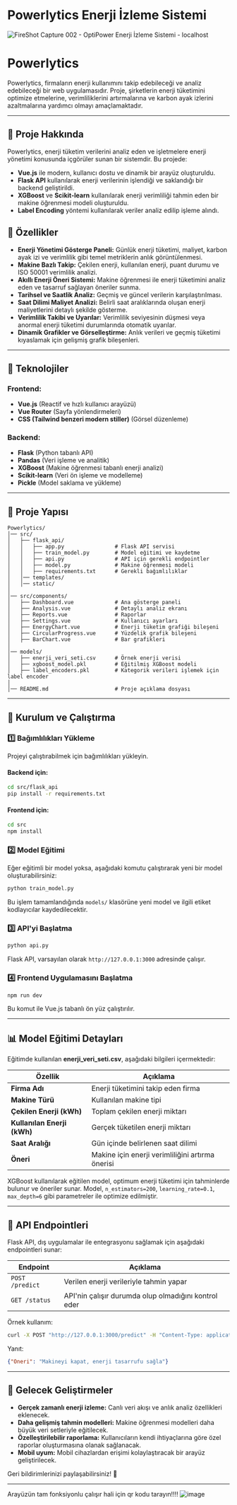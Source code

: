 # Powerlytics Enerji İzleme Sistemi
![FireShot Capture 002 - OptiPower Enerji İzleme Sistemi -  localhost](https://github.com/user-attachments/assets/0818091e-0cdd-4dfc-9827-ffbb6fe8df90)


# Powerlytics

Powerlytics, firmaların enerji kullanımını takip edebileceği ve analiz edebileceği bir web uygulamasıdır. Proje, şirketlerin enerji tüketimini optimize etmelerine, verimliliklerini artırmalarına ve karbon ayak izlerini azaltmalarına yardımcı olmayı amaçlamaktadır.

---

## 🚀 Proje Hakkında
Powerlytics, enerji tüketim verilerini analiz eden ve işletmelere enerji yönetimi konusunda içgörüler sunan bir sistemdir. Bu projede:

- **Vue.js** ile modern, kullanıcı dostu ve dinamik bir arayüz oluşturuldu.
- **Flask API** kullanılarak enerji verilerinin işlendiği ve saklandığı bir backend geliştirildi.
- **XGBoost** ve **Scikit-learn** kullanılarak enerji verimliliği tahmin eden bir makine öğrenmesi modeli oluşturuldu.
- **Label Encoding** yöntemi kullanılarak veriler analiz edilip işleme alındı.

## 🚀 Özellikler
- **Enerji Yönetimi Gösterge Paneli:** Günlük enerji tüketimi, maliyet, karbon ayak izi ve verimlilik gibi temel metriklerin anlık görüntülenmesi.
- **Makine Bazlı Takip:** Çekilen enerji, kullanılan enerji, puant durumu ve ISO 50001 verimlilik analizi.
- **Akıllı Enerji Öneri Sistemi:** Makine öğrenmesi ile enerji tüketimini analiz eden ve tasarruf sağlayan öneriler sunma.
- **Tarihsel ve Saatlik Analiz:** Geçmiş ve güncel verilerin karşılaştırılması.
- **Saat Dilimi Maliyet Analizi:** Belirli saat aralıklarında oluşan enerji maliyetlerini detaylı şekilde gösterme.
- **Verimlilik Takibi ve Uyarılar:** Verimlilik seviyesinin düşmesi veya anormal enerji tüketimi durumlarında otomatik uyarılar.
- **Dinamik Grafikler ve Görselleştirme:** Anlık verileri ve geçmiş tüketimi kıyaslamak için gelişmiş grafik bileşenleri.

---

## 🚀 Teknolojiler

### **Frontend:**
- **Vue.js** (Reactif ve hızlı kullanıcı arayüzü)
- **Vue Router** (Sayfa yönlendirmeleri)
- **CSS (Tailwind benzeri modern stiller)** (Görsel düzenleme)

### Backend:
- **Flask** (Python tabanlı API)
- **Pandas** (Veri işleme ve analitik)
- **XGBoost** (Makine öğrenmesi tabanlı enerji analizi)
- **Scikit-learn** (Veri ön işleme ve modelleme)
- **Pickle** (Model saklama ve yükleme)

---

## 📂 Proje Yapısı
```
Powerlytics/
│── src/
│   ├── flask_api/
│   │   ├── app.py                # Flask API servisi
│   │   ├── train_model.py        # Model eğitimi ve kaydetme
│   │   ├── api.py                # API için gerekli endpointler
│   │   ├── model.py              # Makine öğrenmesi modeli
│   │   ├── requirements.txt      # Gerekli bağımlılıklar
│   │── templates/
│   │── static/
│
│── src/components/
│   ├── Dashboard.vue             # Ana gösterge paneli
│   ├── Analysis.vue              # Detaylı analiz ekranı
│   ├── Reports.vue               # Raporlar
│   ├── Settings.vue              # Kullanıcı ayarları
│   ├── EnergyChart.vue           # Enerji tüketim grafiği bileşeni
│   ├── CircularProgress.vue      # Yüzdelik grafik bileşeni
│   ├── BarChart.vue              # Bar grafikleri
│
│── models/
│   ├── enerji_veri_seti.csv      # Örnek enerji verisi
│   ├── xgboost_model.pkl         # Eğitilmiş XGBoost modeli
│   ├── label_encoders.pkl        # Kategorik verileri işlemek için label encoder
│
│── README.md                     # Proje açıklama dosyası
```

---

## 🔧 Kurulum ve Çalıştırma

### 1️⃣ Bağımlılıkları Yükleme
Projeyi çalıştırabilmek için bağımlılıkları yükleyin.

#### Backend için:
```bash
cd src/flask_api
pip install -r requirements.txt
```

#### Frontend için:
```bash
cd src
npm install
```

### 2️⃣ Model Eğitimi
Eğer eğitimli bir model yoksa, aşağıdaki komutu çalıştırarak yeni bir model oluşturabilirsiniz:
```bash
python train_model.py
```
Bu işlem tamamlandığında `models/` klasörüne yeni model ve ilgili etiket kodlayıcılar kaydedilecektir.

### 3️⃣ API'yi Başlatma
```bash
python api.py
```
Flask API, varsayılan olarak `http://127.0.0.1:3000` adresinde çalışır.

### 4️⃣ Frontend Uygulamasını Başlatma
```bash
npm run dev
```
Bu komut ile Vue.js tabanlı ön yüz çalıştırılır.

---

## 📊 Model Eğitimi Detayları
Eğitimde kullanılan **enerji_veri_seti.csv**, aşağıdaki bilgileri içermektedir:

| Özellik | Açıklama |
|---------|---------|
| **Firma Adı** | Enerji tüketimini takip eden firma |
| **Makine Türü** | Kullanılan makine tipi |
| **Çekilen Enerji (kWh)** | Toplam çekilen enerji miktarı |
| **Kullanılan Enerji (kWh)** | Gerçek tüketilen enerji miktarı |
| **Saat Aralığı** | Gün içinde belirlenen saat dilimi |
| **Öneri** | Makine için enerji verimliliğini artırma önerisi |

XGBoost kullanılarak eğitilen model, optimum enerji tüketimi için tahminlerde bulunur ve öneriler sunar. Model, `n_estimators=200`, `learning_rate=0.1`, `max_depth=6` gibi parametreler ile optimize edilmiştir.

---

## 📌 API Endpointleri
Flask API, dış uygulamalar ile entegrasyonu sağlamak için aşağıdaki endpointleri sunar:

| Endpoint | Açıklama |
|----------|---------|
| `POST /predict` | Verilen enerji verileriyle tahmin yapar |
| `GET /status` | API'nin çalışır durumda olup olmadığını kontrol eder |

Örnek kullanım:
```bash
curl -X POST "http://127.0.0.1:3000/predict" -H "Content-Type: application/json" -d '{"Firma Adı": "Firma A", "Makine Türü": "Tür A", "Çekilen Enerji": 50, "Kullanılan Enerji": 45, "Çalışma Durumu": "Normal"}'
```

Yanıt:
```json
{"Öneri": "Makineyi kapat, enerji tasarrufu sağla"}
```

---

## 📌 Gelecek Geliştirmeler
- **Gerçek zamanlı enerji izleme:** Canlı veri akışı ve anlık analiz özellikleri eklenecek.
- **Daha gelişmiş tahmin modelleri:** Makine öğrenmesi modelleri daha büyük veri setleriyle eğitilecek.
- **Özelleştirilebilir raporlama:** Kullanıcıların kendi ihtiyaçlarına göre özel raporlar oluşturmasına olanak sağlanacak.
- **Mobil uyum:** Mobil cihazlardan erişimi kolaylaştıracak bir arayüz geliştirilecek.

Geri bildirimlerinizi paylaşabilirsiniz! 🚀


---
Arayüzün tam fonksiyonlu çalışır hali için qr kodu tarayın!!!!
![image](https://github.com/user-attachments/assets/132a325b-c706-4c08-87b8-f6eb0d37f8ff)



